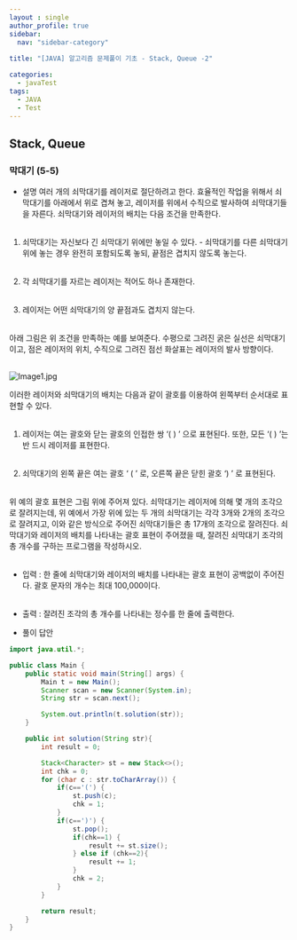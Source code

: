 ```yaml
---
layout : single
author_profile: true
sidebar: 
  nav: "sidebar-category"
  
title: "[JAVA] 알고리즘 문제풀이 기초 - Stack, Queue -2"

categories:
  - javaTest
tags:
  - JAVA
  - Test
---
```


## Stack, Queue

### 막대기 (5-5)

- 설명 여러 개의 쇠막대기를 레이저로 절단하려고 한다. 효율적인 작업을 위해서 쇠막대기를 아래에서 위로 겹쳐 놓고, 레이저를 위에서 수직으로 발사하여 쇠막대기들을 자른다. 쇠막대기와 레이저의 배치는 다음 조건을 만족한다.<br><br>

1. 쇠막대기는 자신보다 긴 쇠막대기 위에만 놓일 수 있다. - 쇠막대기를 다른 쇠막대기 위에 놓는 경우 완전히 포함되도록 놓되, 끝점은 겹치지 않도록 놓는다.<br><br>

2. 각 쇠막대기를 자르는 레이저는 적어도 하나 존재한다.<br><br>

3. 레이저는 어떤 쇠막대기의 양 끝점과도 겹치지 않는다.<br><br>

아래 그림은 위 조건을 만족하는 예를 보여준다. 수평으로 그려진 굵은 실선은 쇠막대기이고, 점은 레이저의 위치, 수직으로 그려진 점선 화살표는 레이저의 발사 방향이다.<br><br>

![Image1.jpg](https://cote.inflearn.com/public/upload/35b4910834.jpg)  

이러한 레이저와 쇠막대기의 배치는 다음과 같이 괄호를 이용하여 왼쪽부터 순서대로 표현할 수 있다.<br><br>

1. 레이저는 여는 괄호와 닫는 괄호의 인접한 쌍 ‘( ) ’ 으로 표현된다. 또한, 모든 ‘( ) ’는 반 드시 레이저를 표현한다.<br><br>

2. 쇠막대기의 왼쪽 끝은 여는 괄호 ‘ ( ’ 로, 오른쪽 끝은 닫힌 괄호 ‘) ’ 로 표현된다.<br><br>

위 예의 괄호 표현은 그림 위에 주어져 있다. 쇠막대기는 레이저에 의해 몇 개의 조각으로 잘려지는데, 위 예에서 가장 위에 있는 두 개의 쇠막대기는 각각 3개와 2개의 조각으로 잘려지고, 이와 같은 방식으로 주어진 쇠막대기들은 총 17개의 조각으로 잘려진다. 쇠막대기와 레이저의 배치를 나타내는 괄호 표현이 주어졌을 때, 잘려진 쇠막대기 조각의 총 개수를 구하는 프로그램을 작성하시오.<br><br>

- 입력 : 한 줄에 쇠막대기와 레이저의 배치를 나타내는 괄호 표현이 공백없이 주어진다. 괄호 문자의 개수는 최대 100,000이다.  <br><br>

- 출력 : 잘려진 조각의 총 개수를 나타내는 정수를 한 줄에 출력한다.  

- 풀이 답안
 
``` java
import java.util.*;

public class Main {
    public static void main(String[] args) {
        Main t = new Main();
        Scanner scan = new Scanner(System.in);
        String str = scan.next();

        System.out.println(t.solution(str));
    }

    public int solution(String str){
        int result = 0;

        Stack<Character> st = new Stack<>();
        int chk = 0;
        for (char c : str.toCharArray()) {
            if(c=='(') {
                st.push(c);
                chk = 1;
            }
            if(c==')') {
                st.pop();
                if(chk==1) {
                    result += st.size();
                } else if (chk==2){
                    result += 1;
                }
                chk = 2;
            }
        }

        return result;
    }
}
```

